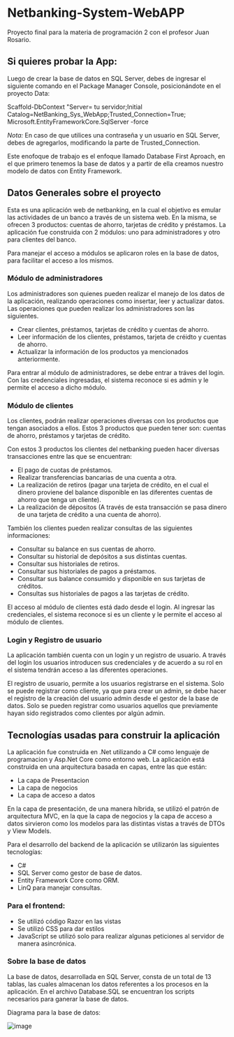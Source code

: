 # Netbanking-System-WebAPP

Proyecto final para la materia de programación 2 con el profesor Juan Rosario.

## Si quieres probar la App:

Luego de crear la base de datos en SQL Server, debes de ingresar el siguiente comando en el Package Manager Console, posicionándote en el proyecto Data:

Scaffold-DbContext "Server= tu servidor;Initial Catalog=NetBanking_Sys_WebApp;Trusted_Connection=True; Microsoft.EntityFrameworkCore.SqlServer -force

*Nota:* En caso de que utilices una contraseña y un usuario en SQL Server, debes de agregarlos, modificando la parte de Trusted_Connection.

Este enofoque de trabajo es el enfoque llamado Database First Aproach, en el que primero tenemos la base de datos y a partir de ella creamos nuestro modelo de datos con Entity Framework.

## Datos Generales sobre el proyecto

Esta es una aplicación web de netbanking, en la cual el objetivo es emular las actividades de un banco a través de un sistema web. En la misma, se ofrecen 3 productos: cuentas de ahorro, tarjetas de crédito y préstamos. La aplicación fue construida con 2 módulos: uno para administradores y otro para clientes del banco.

Para manejar el acceso a módulos se aplicaron roles en la base de datos, para facilitar el acceso a los mismos.


### Módulo de administradores

Los administradores son quienes pueden realizar el manejo de los datos de la aplicación, realizando operaciones como insertar, leer y actualizar datos. Las operaciones que pueden realizar los administradores son las siguientes.

- Crear clientes, préstamos, tarjetas de crédito y cuentas de ahorro.
- Leer información de los clientes, préstamos, tarjeta de créidto y cuentas de ahorro.
- Actualizar la información de los productos ya mencionados anteriormente.

Para entrar al módulo de administradores, se debe entrar a tráves del login. Con las credenciales ingresadas, el sistema reconoce si es admin y le permite el acceso a dicho módulo.


### Módulo de clientes

Los clientes, podrán realizar operaciones diversas con los productos que tengan asociados a ellos. Estos 3 productos que pueden tener son: cuentas de ahorro, préstamos y tarjetas de crédito.

Con estos 3 productos los clientes del netbanking pueden hacer diversas transacciones entre las que se encuentran:

- El pago de cuotas de préstamos.
- Realizar transferencias bancarias de una cuenta a otra.
- La realización de retiros (pagar una tarjeta de crédito, en el cual el dinero proviene del balance disponible en las diferentes cuentas de ahorro que tenga un cliente).
- La realización de dépositos (A través de esta transacción se pasa dinero de una tarjeta de crédito a una cuenta de ahorro).

También los clientes pueden realizar consultas de las siguientes informaciones:

- Consultar su balance en sus cuentas de ahorro.
- Consultar su historial de depósitos a sus distintas cuentas.
- Consultar sus historiales de retiros.
- Consultar sus historiales de pagos a préstamos.
- Consultar sus balance consumido y disponible en sus tarjetas de créditos.
- Consultas sus historiales de pagos a las tarjetas de crédito.

El acceso al módulo de clientes está dado desde el login. Al ingresar las credenciales, el sistema reconoce si es un cliente y le permite el acceso al módulo de clientes.


### Login y Registro de usuario

La aplicación también cuenta con un login y un registro de usuario. A través del login los usuarios introducen sus credenciales y de acuerdo a su rol en el sistema tendrán acceso a las diferentes operaciones. 

El registro de usuario, permite a los usuarios registrarse en el sistema. Solo se puede registrar como cliente, ya que para crear un admin, se debe hacer el registro de la creación del usuario admin desde el gestor de la base de datos. Solo se pueden registrar como usuarios aquellos que previamente hayan sido registrados como clientes por algún admin.


## Tecnologías usadas para construir la aplicación

La aplicación fue construida en .Net utilizando a C# como lenguaje de programacion y Asp.Net Core como entorno web. La aplicación está construida en una arquitectura basada en capas, entre las que están:

- La capa de Presentacion
- La capa de negocios
- La capa de acceso a datos

En la capa de presentación, de una manera híbrida, se utilizó el patrón de arquitectura MVC, en la que la capa de negocios y la capa de acceso a datos sirvieron como los modelos para las distintas vistas a través de DTOs y View Models.

Para el desarrollo del backend de la aplicación se utilizarón las siguientes tecnologías:

- C#
- SQL Server como gestor de base de datos.
- Entity Framework Core como ORM.
- LinQ para manejar consultas.

### Para el frontend:

- Se utilizó código Razor en las vistas
- Se utilizó CSS para dar estilos
- JavaScript se utilizó solo para realizar algunas peticiones al servidor de manera asincrónica.

### Sobre la base de datos

La base de datos, desarrollada en SQL Server, consta de un total de 13 tablas, las cuales almacenan los datos referentes a los procesos en la aplicación. En el archivo Database.SQL se encuentran los scripts necesarios para ganerar la base de datos.

Diagrama para la base de datos:

![image](https://user-images.githubusercontent.com/77745940/145115112-d92f40ff-22d6-4fba-810b-94d6ca1f2eb4.png)



